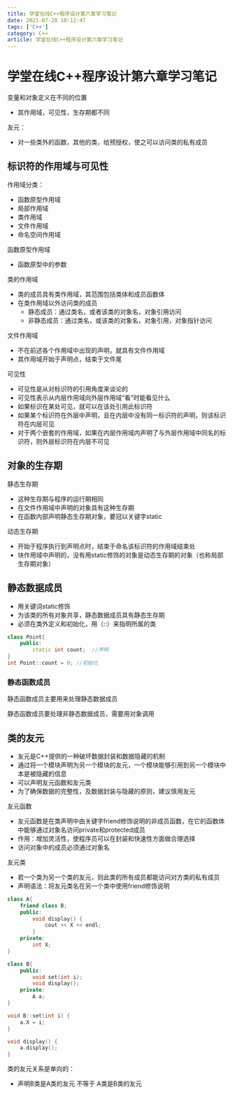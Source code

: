 ```yaml
---
title: 学堂在线C++程序设计第六章学习笔记
date: 2021-07-28 10:12:47
tags: ['C++']
category: C++
article: 学堂在线C++程序设计第六章学习笔记
---
```


# 学堂在线C++程序设计第六章学习笔记

变量和对象定义在不同的位置
- 其作用域，可见性，生存期都不同

友元：
- 对一些类外的函数，其他的类，给预授权，使之可以访问类的私有成员

## 标识符的作用域与可见性

作用域分类：
- 函数原型作用域
- 局部作用域
- 类作用域
- 文件作用域
- 命名空间作用域

函数原型作用域
- 函数原型中的参数

类的作用域
- 类的成员具有类作用域，其范围包括类体和成员函数体
- 在类作用域以外访问类的成员
    - 静态成员：通过类名，或者该类的对象名，对象引用访问
    - 非静态成员：通过类名，或该类的对象名，对象引用，对象指针访问

文件作用域
- 不在前述各个作用域中出现的声明，就具有文件作用域
- 其作用域开始于声明点，结束于文件尾

可见性
- 可见性是从对标识符的引用角度来谈论的
- 可见性表示从内层作用域向外层作用域“看”时能看见什么
- 如果标识在某处可见，就可以在该处引用此标识符
- 如果某个标识符在外层中声明，且在内层中没有同一标识符的声明，则该标识符在内层可见
- 对于两个嵌套的作用域，如果在内层作用域内声明了与外层作用域中同名的标识符，则外层标识符在内层不可见


## 对象的生存期

静态生存期
- 这种生存期与程序的运行期相同
- 在文件作用域中声明的对象具有这种生存期
- 在函数内部声明静态生存期对象，要冠以关键字static

动态生存期
- 开始于程序执行到声明点时，结束于命名该标识符的作用域结束处
- 块作用域中声明的，没有用static修饰的对象是动态生存期的对象（也称局部生存期对象）


## 静态数据成员

- 用关键词static修饰
- 为该类的所有对象共享，静态数据成员具有静态生存期
- 必须在类外定义和初始化，用（::）来指明所属的类

```C++
class Point{
    public:
        static int count;  //声明
}
int Point::count = 0; //初始化
```

### 静态函数成员

静态函数成员主要用来处理静态数据成员

静态函数成员要处理非静态数据成员，需要用对象调用


## 类的友元

- 友元是C++提供的一种破坏数据封装和数据隐藏的机制
- 通过将一个模块声明为另一个模块的友元，一个模块能够引用到另一个模块中本是被隐藏的信息
- 可以声明友元函数和友元类
- 为了确保数据的完整性，及数据封装与隐藏的原则，建议慎用友元


友元函数
- 友元函数是在类声明中由关键字friend修饰说明的非成员函数，在它的函数体中能够通过对象名访问private和protected成员
- 作用：增加灵活性，使程序员可以在封装和快速性方面做合理选择
- 访问对象中的成员必须通过对象名

友元类
- 若一个类为另一个类的友元，则此类的所有成员都能访问对方类的私有成员
- 声明语法：将友元类名在另一个类中使用friend修饰说明

```C++
class A{
    friend class B;
    public:
        void display() {
            cout << X << endl;
        }
    private:
        int X;
}

class B{
    public:
        void set(int i);
        void display();
    private:
        A a;
}

void B::set(int i) {
    a.X = i;
}

void display() {
    a.display();
}

```

类的友元关系是单向的：
- 声明B类是A类的友元 不等于 A类是B类的友元



